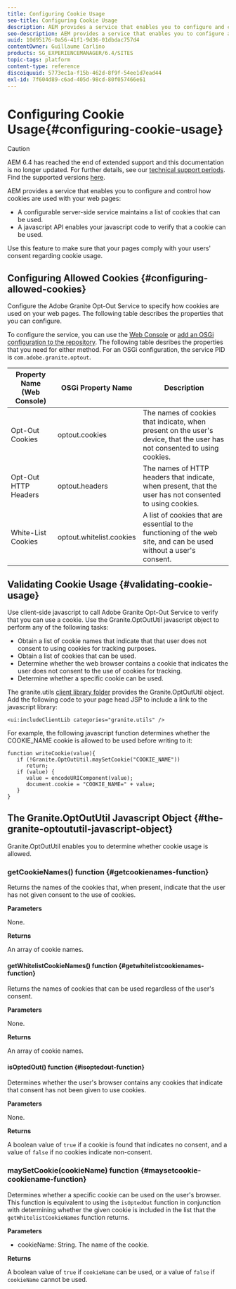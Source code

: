```yaml
---
title: Configuring Cookie Usage
seo-title: Configuring Cookie Usage
description: AEM provides a service that enables you to configure and control how cookies are used with your web pages
seo-description: AEM provides a service that enables you to configure and control how cookies are used with your web pages
uuid: 10d95176-0a56-41f1-9d36-01dbdac757d4
contentOwner: Guillaume Carlino
products: SG_EXPERIENCEMANAGER/6.4/SITES
topic-tags: platform
content-type: reference
discoiquuid: 5773ec1a-f15b-462d-8f9f-54ee1d7ead44
exl-id: 7f604d89-c6ad-405d-98cd-80f057466e61
---
```

# Configuring Cookie Usage{#configuring-cookie-usage}

>[!CAUTION]
>
>AEM 6.4 has reached the end of extended support and this documentation is no longer updated. For further details, see our [technical support periods](https://helpx.adobe.com/support/programs/eol-matrix.html). Find the supported versions [here](https://experienceleague.adobe.com/docs/).

AEM provides a service that enables you to configure and control how cookies are used with your web pages:

* A configurable server-side service maintains a list of cookies that can be used.
* A javascript API enables your javascript code to verify that a cookie can be used.

Use this feature to make sure that your pages comply with your users' consent regarding cookie usage.

## Configuring Allowed Cookies {#configuring-allowed-cookies}

Configure the Adobe Granite Opt-Out Service to specify how cookies are used on your web pages. The following table describes the properties that you can configure.

To configure the service, you can use the [Web Console](/help/sites-deploying/configuring-osgi.md#osgi-configuration-with-the-web-console) or [add an OSGi configuration to the repository](/help/sites-deploying/configuring-osgi.md#adding-a-new-configuration-to-the-repository). The following table desribes the properties that you need for either method. For an OSGi configuration, the service PID is `com.adobe.granite.optout`.

| Property Name (Web Console) |OSGi Property Name |Description |
|---|---|---|
| Opt-Out Cookies |optout.cookies |The names of cookies that indicate, when present on the user's device, that the user has not consented to using cookies. |
| Opt-Out HTTP Headers |optout.headers |The names of HTTP headers that indicate, when present, that the user has not consented to using cookies. |
| White-List Cookies |optout.whitelist.cookies |A list of cookies that are essential to the functioning of the web site, and can be used without a user's consent. |

## Validating Cookie Usage {#validating-cookie-usage}

Use client-side javascript to call Adobe Granite Opt-Out Service to verify that you can use a cookie. Use the Granite.OptOutUtil javascript object to perform any of the following tasks:

* Obtain a list of cookie names that indicate that that user does not consent to using cookies for tracking purposes.
* Obtain a list of cookies that can be used. 
* Determine whether the web browser contains a cookie that indicates the user does not consent to the use of cookies for tracking.
* Determine whether a specific cookie can be used.

The granite.utils [client library folder](/help/sites-developing/clientlibs.md#referencing-client-side-libraries) provides the Granite.OptOutUtil object. Add the following code to your page head JSP to include a link to the javascript library:

`<ui:includeClientLib categories="granite.utils" />`

For example, the following javascript function determines whether the COOKIE_NAME cookie is allowed to be used before writing to it:

```
function writeCookie(value){
   if (!Granite.OptOutUtil.maySetCookie("COOKIE_NAME")) 
      return;
   if (value) {
      value = encodeURIComponent(value);
      document.cookie = "COOKIE_NAME=" + value; 
   }
}
```

## The Granite.OptOutUtil Javascript Object {#the-granite-optoututil-javascript-object}

Granite.OptOutUtil enables you to determine whether cookie usage is allowed.

### getCookieNames() function {#getcookienames-function}

Returns the names of the cookies that, when present, indicate that the user has not given consent to the use of cookies.

**Parameters**

None.

**Returns**

An array of cookie names.

#### getWhitelistCookieNames() function {#getwhitelistcookienames-function}

Returns the names of cookies that can be used regardless of the user's consent.

**Parameters**

None.

**Returns**

An array of cookie names.

#### isOptedOut() function {#isoptedout-function}

Determines whether the user's browser contains any cookies that indicate that consent has not been given to use cookies.

**Parameters**

None.

**Returns**

A boolean value of `true` if a cookie is found that indicates no consent, and a value of `false` if no cookies indicate non-consent.

### maySetCookie(cookieName) function {#maysetcookie-cookiename-function}

Determines whether a specific cookie can be used on the user's browser. This function is equivalent to using the `isOptedOut` function in conjunction with determining whether the given cookie is included in the list that the `getWhitelistCookieNames` function returns.

**Parameters**

* cookieName: String. The name of the cookie.

**Returns**

A boolean value of `true` if `cookieName` can be used, or a value of `false` if `cookieName` cannot be used.
